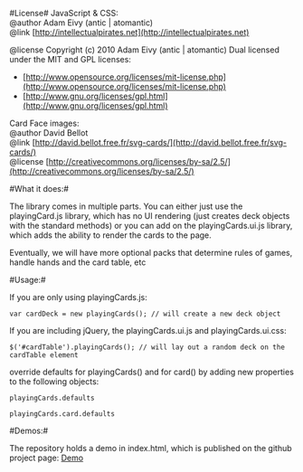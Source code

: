 #License#
JavaScript & CSS:  
@author Adam Eivy (antic | atomantic)  
@link [http://intellectualpirates.net](http://intellectualpirates.net)  

@license Copyright (c) 2010 Adam Eivy (antic | atomantic) Dual licensed under the MIT and GPL licenses:  
 * [http://www.opensource.org/licenses/mit-license.php](http://www.opensource.org/licenses/mit-license.php)  
 * [http://www.gnu.org/licenses/gpl.html](http://www.gnu.org/licenses/gpl.html)

Card Face images:   
@author David Bellot  
@link [http://david.bellot.free.fr/svg-cards/](http://david.bellot.free.fr/svg-cards/)  
@license [http://creativecommons.org/licenses/by-sa/2.5/](http://creativecommons.org/licenses/by-sa/2.5/)  

#What it does:#

The library comes in multiple parts. You can either just use the playingCard.js library, which has no UI rendering (just creates deck objects with the standard methods) or you can add on the playingCards.ui.js library, which adds the ability to render the cards to the page.

Eventually, we will have more optional packs that determine rules of games, handle hands and the card table, etc

#Usage:#

If you are only using playingCards.js:  
  
	var cardDeck = new playingCards(); // will create a new deck object

If you are including jQuery, the playingCards.ui.js and playingCards.ui.css:

	$('#cardTable').playingCards(); // will lay out a random deck on the cardTable element

override defaults for playingCards() and for card() by adding new properties to the following objects:

	playingCards.defaults

	playingCards.card.defaults
	
#Demos:#

The repository holds a demo in index.html, which is published on the github project page:
[Demo](http://atomantic.github.com/JavaScript-Playing-Cards)